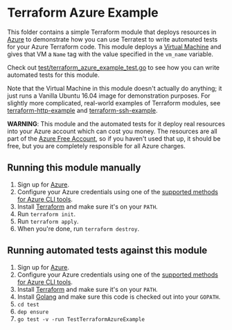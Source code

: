 # Terraform Azure Example

This folder contains a simple Terraform module that deploys resources in [Azure](https://azure.microsoft.com/) to demonstrate
how you can use Terratest to write automated tests for your Azure Terraform code. This module deploys a [Virtual
Machine](https://azure.microsoft.com/en-us/services/virtual-machines/) and gives that VM a `Name` tag with the value specified in the
`vm_name` variable.

Check out [test/terraform_azure_example_test.go](https://github.com/terraform-modules-krish/terratest/blob/v0.22.2/test/terraform_azure_example_test.go) to see how you can write
automated tests for this module.

Note that the Virtual Machine in this module doesn't actually do anything; it just runs a Vanilla Ubuntu 16.04 image for
demonstration purposes. For slightly more complicated, real-world examples of Terraform modules, see
[terraform-http-example](https://github.com/terraform-modules-krish/terratest/blob/v0.22.2/examples/terraform-http-example) and [terraform-ssh-example](https://github.com/terraform-modules-krish/terratest/blob/v0.22.2/examples/terraform-ssh-example).

**WARNING**: This module and the automated tests for it deploy real resources into your Azure account which can cost you
money. The resources are all part of the [Azure Free Account](https://azure.microsoft.com/en-us/free/), so if you haven't used that up,
it should be free, but you are completely responsible for all Azure charges.





## Running this module manually

1. Sign up for [Azure](https://azure.microsoft.com/).
1. Configure your Azure credentials using one of the [supported methods for Azure CLI
   tools](https://docs.microsoft.com/en-us/cli/azure/azure-cli-configuration?view=azure-cli-latest).
1. Install [Terraform](https://www.terraform.io/) and make sure it's on your `PATH`.
1. Run `terraform init`.
1. Run `terraform apply`.
1. When you're done, run `terraform destroy`.




## Running automated tests against this module

1. Sign up for [Azure](https://azure.microsoft.com/).
1. Configure your Azure credentials using one of the [supported methods for Azure CLI
   tools](https://docs.microsoft.com/en-us/cli/azure/azure-cli-configuration?view=azure-cli-latest).
1. Install [Terraform](https://www.terraform.io/) and make sure it's on your `PATH`.
1. Install [Golang](https://golang.org/) and make sure this code is checked out into your `GOPATH`.
1. `cd test`
1. `dep ensure`
1. `go test -v -run TestTerraformAzureExample`
